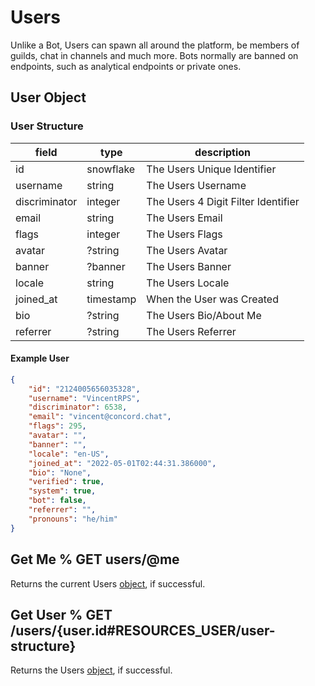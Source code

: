 # Users

Unlike a Bot, Users can spawn all around the platform, be members of guilds, chat in channels and much more.
Bots normally are banned on endpoints, such as analytical endpoints or private ones.

## User Object

### User Structure

| field         | type                                          | description                           |
|---------------|-----------------------------------------------|---------------------------------------|
| id            | snowflake                                     | The Users Unique Identifier           |
| username      | string                                        | The Users Username                    |
| discriminator | integer                                       | The Users 4 Digit Filter Identifier   |
| email         | string                                        | The Users Email                       |
| flags         | integer                                       | The Users Flags                       |
| avatar        | ?string                                       | The Users Avatar                      |
| banner        | ?banner                                       | The Users Banner                      |
| locale        | string                                        | The Users Locale                      |
| joined_at     | timestamp                                     | When the User was Created             |
| bio           | ?string                                       | The Users Bio/About Me                |
| referrer      | ?string                                       | The Users Referrer                    |


#### Example User

```json
{
    "id": "2124005656035328",
    "username": "VincentRPS",
    "discriminator": 6538,
    "email": "vincent@concord.chat",
    "flags": 295,
    "avatar": "",
    "banner": "",
    "locale": "en-US",
    "joined_at": "2022-05-01T02:44:31.386000",
    "bio": "None",
    "verified": true,
    "system": true,
    "bot": false,
    "referrer": "",
    "pronouns": "he/him"
}
```


## Get Me % GET users/@me

Returns the current Users [object](#RESOURCES_USERS/user-structure), if successful.

## Get User % GET /users/{user.id#RESOURCES_USER/user-structure}

Returns the Users [object](#RESOURCES_USERS/user-structure), if successful.

